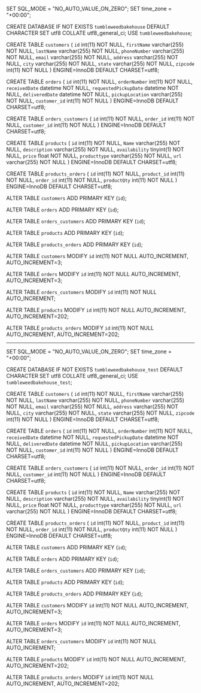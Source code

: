 SET SQL_MODE = "NO_AUTO_VALUE_ON_ZERO";
SET time_zone = "+00:00";

CREATE DATABASE IF NOT EXISTS `tumbleweedbakehouse` DEFAULT CHARACTER SET utf8 COLLATE utf8_general_ci;
USE `tumbleweedbakehouse`;

CREATE TABLE `customers` (
  `id` int(11) NOT NULL,
  `firstName` varchar(255) NOT NULL,
  `lastName` varchar(255) NOT NULL,
  `phoneNumber` varchar(255) NOT NULL,
  `email` varchar(255) NOT NULL,
  `address` varchar(255) NOT NULL,
  `city` varchar(255) NOT NULL,
  `state` varchar(255) NOT NULL,
  `zipcode` int(11) NOT NULL
) ENGINE=InnoDB DEFAULT CHARSET=utf8;

CREATE TABLE `orders` (
  `id` int(11) NOT NULL,
  `orderNumber` int(11) NOT NULL,
  `receivedDate` datetime NOT NULL,
  `requestedPickupDate` datetime NOT NULL,
  `deliveredDate` datetime NOT NULL,
  `pickupLocation` varchar(255) NOT NULL,
  `customer_id` int(11) NOT NULL
) ENGINE=InnoDB DEFAULT CHARSET=utf8;

CREATE TABLE `orders_customers` (
  `id` int(11) NOT NULL,
  `order_id` int(11) NOT NULL,
  `customer_id` int(11) NOT NULL
) ENGINE=InnoDB DEFAULT CHARSET=utf8;

CREATE TABLE `products` (
  `id` int(11) NOT NULL,
  `Name` varchar(255) NOT NULL,
  `description` varchar(255) NOT NULL,
  `availability` tinyint(1) NOT NULL,
  `price` float NOT NULL,
  `producttype` varchar(255) NOT NULL,
  `url` varchar(255) NOT NULL
) ENGINE=InnoDB DEFAULT CHARSET=utf8;

CREATE TABLE `products_orders` (
  `id` int(11) NOT NULL,
  `product_id` int(11) NOT NULL,
  `order_id` int(11) NOT NULL,
  `productQty` int(11) NOT NULL
) ENGINE=InnoDB DEFAULT CHARSET=utf8;

ALTER TABLE `customers`
  ADD PRIMARY KEY (`id`);

ALTER TABLE `orders`
ADD PRIMARY KEY (`id`);

ALTER TABLE `orders_customers`
ADD PRIMARY KEY (`id`);

ALTER TABLE `products`
ADD PRIMARY KEY (`id`);

ALTER TABLE `products_orders`
ADD PRIMARY KEY (`id`);

ALTER TABLE `customers`
MODIFY `id` int(11) NOT NULL AUTO_INCREMENT, AUTO_INCREMENT=3;

ALTER TABLE `orders`
MODIFY `id` int(11) NOT NULL AUTO_INCREMENT, AUTO_INCREMENT=3;

ALTER TABLE `orders_customers`
MODIFY `id` int(11) NOT NULL AUTO_INCREMENT;

ALTER TABLE `products`
MODIFY `id` int(11) NOT NULL AUTO_INCREMENT, AUTO_INCREMENT=202;

ALTER TABLE `products_orders`
  MODIFY `id` int(11) NOT NULL AUTO_INCREMENT, AUTO_INCREMENT=202;

------------------------

SET SQL_MODE = "NO_AUTO_VALUE_ON_ZERO";
SET time_zone = "+00:00";

CREATE DATABASE IF NOT EXISTS `tumbleweedbakehouse_test` DEFAULT CHARACTER SET utf8 COLLATE utf8_general_ci;
USE `tumbleweedbakehouse_test`;

CREATE TABLE `customers` (
  `id` int(11) NOT NULL,
  `firstName` varchar(255) NOT NULL,
  `lastName` varchar(255) NOT NULL,
  `phoneNumber` varchar(255) NOT NULL,
  `email` varchar(255) NOT NULL,
  `address` varchar(255) NOT NULL,
  `city` varchar(255) NOT NULL,
  `state` varchar(255) NOT NULL,
  `zipcode` int(11) NOT NULL
) ENGINE=InnoDB DEFAULT CHARSET=utf8;

CREATE TABLE `orders` (
  `id` int(11) NOT NULL,
  `orderNumber` int(11) NOT NULL,
  `receivedDate` datetime NOT NULL,
  `requestedPickupDate` datetime NOT NULL,
  `deliveredDate` datetime NOT NULL,
  `pickupLocation` varchar(255) NOT NULL,
  `customer_id` int(11) NOT NULL
) ENGINE=InnoDB DEFAULT CHARSET=utf8;

CREATE TABLE `orders_customers` (
  `id` int(11) NOT NULL,
  `order_id` int(11) NOT NULL,
  `customer_id` int(11) NOT NULL
) ENGINE=InnoDB DEFAULT CHARSET=utf8;

CREATE TABLE `products` (
  `id` int(11) NOT NULL,
  `Name` varchar(255) NOT NULL,
  `description` varchar(255) NOT NULL,
  `availability` tinyint(1) NOT NULL,
  `price` float NOT NULL,
  `producttype` varchar(255) NOT NULL,
  `url` varchar(255) NOT NULL
) ENGINE=InnoDB DEFAULT CHARSET=utf8;

CREATE TABLE `products_orders` (
  `id` int(11) NOT NULL,
  `product_id` int(11) NOT NULL,
  `order_id` int(11) NOT NULL,
  `productQty` int(11) NOT NULL
) ENGINE=InnoDB DEFAULT CHARSET=utf8;

ALTER TABLE `customers`
  ADD PRIMARY KEY (`id`);

ALTER TABLE `orders`
ADD PRIMARY KEY (`id`);

ALTER TABLE `orders_customers`
ADD PRIMARY KEY (`id`);

ALTER TABLE `products`
ADD PRIMARY KEY (`id`);

ALTER TABLE `products_orders`
ADD PRIMARY KEY (`id`);

ALTER TABLE `customers`
MODIFY `id` int(11) NOT NULL AUTO_INCREMENT, AUTO_INCREMENT=3;

ALTER TABLE `orders`
MODIFY `id` int(11) NOT NULL AUTO_INCREMENT, AUTO_INCREMENT=3;

ALTER TABLE `orders_customers`
MODIFY `id` int(11) NOT NULL AUTO_INCREMENT;

ALTER TABLE `products`
MODIFY `id` int(11) NOT NULL AUTO_INCREMENT, AUTO_INCREMENT=202;

ALTER TABLE `products_orders`
  MODIFY `id` int(11) NOT NULL AUTO_INCREMENT, AUTO_INCREMENT=202;
